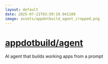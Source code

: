 ```yaml
---
layout: default
date: 2025-07-21T03:59:19.941109
image: assets/appdotbuild_agent_cropped.png
---
```


# [appdotbuild/agent](https://github.com/appdotbuild/agent)

AI agent that builds working apps from a prompt
